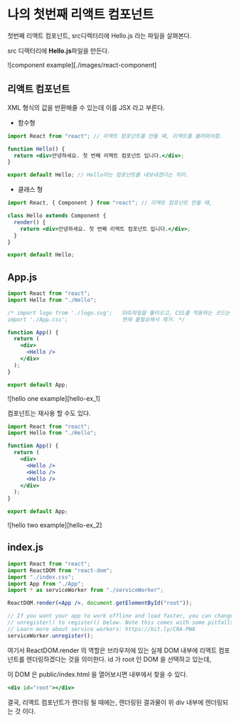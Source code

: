 # 나의 첫번째 리액트 컴포넌트

첫번째 리액트 컴포넌트, src디렉터리에 Hello.js 라는 파일을 살펴본다.

src 디렉터리에 **Hello.js**파일을 만든다.

![component example][./images/react-component]

## 리액트 컴포넌트

XML 형식의 값을 반환해줄 수 있는데 이를 JSX 라고 부른다.

- 함수형

```jsx
import React from "react"; // 리액트 컴포넌트를 만들 때, 리액트를 불려와야함.

function Hello() {
  return <div>안녕하세요. 첫 번째 리액트 컴포넌트 입니다.</div>;
}

export default Hello; // Hello라는 컴포넌트를 내보내겠다는 의미.
```

- 클래스 형

```jsx
import React, { Component } from "react"; // 리액트 컴포넌트 만들 때,

class Hello extends Component {
  render() {
    return <div>안녕하세요. 첫 번째 리액트 컴포넌트 입니다.</div>;
  }
}

export default Hello;
```

## App.js

```jsx
import React from "react";
import Hello from "./Hello";

/* import logo from './logo.svg';   SVG파일을 불러오고, CSS를 적용하는 코드는						
import './App.css';                 현재 불필요해서 제거. */

function App() {
  return (
    <div>
      <Hello />
    </div>
  );
}

export default App;
```

![hello one example][hello-ex_1]

컴포넌트는 재사용 할 수도 있다.

```jsx
import React from "react";
import Hello from "./Hello";

function App() {
  return (
    <div>
      <Hello />
      <Hello />
      <Hello />
    </div>
  );
}

export default App;
```

![hello two example][hello-ex_2]

## index.js

```jsx
import React from "react";
import ReactDOM from "react-dom";
import "./index.css";
import App from "./App";
import * as serviceWorker from "./serviceWorker";

ReactDOM.render(<App />, document.getElementById("root"));

// If you want your app to work offline and load faster, you can change
// unregister() to register() below. Note this comes with some pitfalls.
// Learn more about service workers: https://bit.ly/CRA-PWA
serviceWorker.unregister();
```

여기서 ReactDOM.render 의 역할은 브라우저에 있는 실제 DOM 내부에 리액트 컴포넌트를 렌더링하겠다는 것을 의미한다. id 가 root 인 DOM 을 선택하고 있는데,

이 DOM 은 public/index.html 을 열어보시면 내부에서 찾을 수 있다.

```jsx
<div id="root"></div>
```

결국, 리액트 컴포넌트가 렌더링 될 때에는, 렌더링된 결과물이 위 div 내부에 렌더링되는 것 이다.
